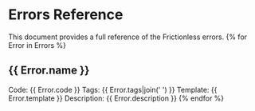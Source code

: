# Errors Reference

This document provides a full reference of the Frictionless errors.
{% for Error in Errors %}
## {{ Error.name }}

Code: {{ Error.code }}
Tags: {{ Error.tags|join(' ') }}
Template: {{ Error.template }}
Description: {{ Error.description }}
{% endfor %}
